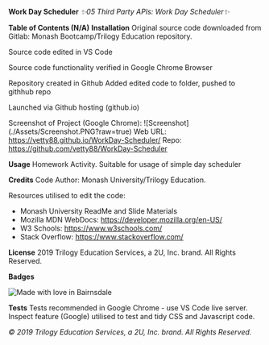 **Work Day Scheduler**
*✨05 Third Party APIs: Work Day Scheduler✨*

**Table of Contents (N/A)**
**Installation**
Original source code downloaded from Gitlab: Monash Bootcamp/Trilogy Education repository.

Source code edited in VS Code

Source code functionality verified in Google Chrome Browser

Repository created in Github Added edited code to folder, pushed to githhub repo

Launched via Github hosting (github.io)

Screenshot of Project (Google Chrome): 
![Screenshot] (./Assets/Screenshot.PNG?raw=true)
Web URL: https://vetty88.github.io/WorkDay-Scheduler/
Repo: https://github.com/vetty88/WorkDay-Scheduler


**Usage**
Homework Activity. Suitable for usage of simple day scheduler

**Credits**
Code Author: Monash University/Trilogy Education.

Resources utilised to edit the code: 
* Monash University ReadMe and Slide Materials
* Mozilla MDN WebDocs: https://developer.mozilla.org/en-US/ 
* W3 Schools: https://www.w3schools.com/
* Stack Overflow: https://www.stackoverflow.com/

**License**
2019 Trilogy Education Services, a 2U, Inc. brand. All Rights Reserved.

**Badges**

![Made with love in Bairnsdale ](https://madewithlove.now.sh/au?heart=true&template=plastic&text=Bairnsdale+)

**Tests**
Tests recommended in Google Chrome - use VS Code live server. Inspect feature (Google) utilised to test and tidy CSS and Javascript code.


*© 2019 Trilogy Education Services, a 2U, Inc. brand. All Rights Reserved.*
